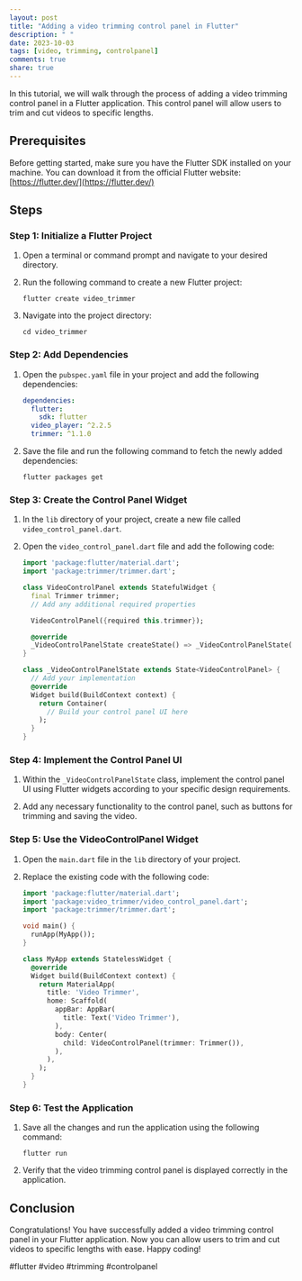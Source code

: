 ```yaml
---
layout: post
title: "Adding a video trimming control panel in Flutter"
description: " "
date: 2023-10-03
tags: [video, trimming, controlpanel]
comments: true
share: true
---
```


In this tutorial, we will walk through the process of adding a video trimming control panel in a Flutter application. This control panel will allow users to trim and cut videos to specific lengths.

## Prerequisites

Before getting started, make sure you have the Flutter SDK installed on your machine. You can download it from the official Flutter website: [https://flutter.dev/](https://flutter.dev/)

## Steps

### Step 1: Initialize a Flutter Project

1. Open a terminal or command prompt and navigate to your desired directory.
2. Run the following command to create a new Flutter project:

   ```
   flutter create video_trimmer
   ```

3. Navigate into the project directory:

   ```
   cd video_trimmer
   ```

### Step 2: Add Dependencies

1. Open the `pubspec.yaml` file in your project and add the following dependencies:

   ```yaml
   dependencies:
     flutter:
       sdk: flutter
     video_player: ^2.2.5
     trimmer: ^1.1.0
   ```

2. Save the file and run the following command to fetch the newly added dependencies:

   ```
   flutter packages get
   ```

### Step 3: Create the Control Panel Widget

1. In the `lib` directory of your project, create a new file called `video_control_panel.dart`.

2. Open the `video_control_panel.dart` file and add the following code:

   ```dart
   import 'package:flutter/material.dart';
   import 'package:trimmer/trimmer.dart';

   class VideoControlPanel extends StatefulWidget {
     final Trimmer trimmer;
     // Add any additional required properties

     VideoControlPanel({required this.trimmer});

     @override
     _VideoControlPanelState createState() => _VideoControlPanelState();
   }

   class _VideoControlPanelState extends State<VideoControlPanel> {
     // Add your implementation
     @override
     Widget build(BuildContext context) {
       return Container(
         // Build your control panel UI here
       );
     }
   }
   ```

### Step 4: Implement the Control Panel UI

1. Within the `_VideoControlPanelState` class, implement the control panel UI using Flutter widgets according to your specific design requirements.

2. Add any necessary functionality to the control panel, such as buttons for trimming and saving the video.

### Step 5: Use the VideoControlPanel Widget

1. Open the `main.dart` file in the `lib` directory of your project.

2. Replace the existing code with the following code:

   ```dart
   import 'package:flutter/material.dart';
   import 'package:video_trimmer/video_control_panel.dart';
   import 'package:trimmer/trimmer.dart';

   void main() {
     runApp(MyApp());
   }

   class MyApp extends StatelessWidget {
     @override
     Widget build(BuildContext context) {
       return MaterialApp(
         title: 'Video Trimmer',
         home: Scaffold(
           appBar: AppBar(
             title: Text('Video Trimmer'),
           ),
           body: Center(
             child: VideoControlPanel(trimmer: Trimmer()),
           ),
         ),
       );
     }
   }
   ```

### Step 6: Test the Application

1. Save all the changes and run the application using the following command:

   ```
   flutter run
   ```

2. Verify that the video trimming control panel is displayed correctly in the application.

## Conclusion

Congratulations! You have successfully added a video trimming control panel in your Flutter application. Now you can allow users to trim and cut videos to specific lengths with ease. Happy coding!

#flutter #video #trimming #controlpanel